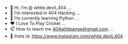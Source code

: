 - 👋 Hi, I’m @ white.devil_404 ...
- 👀 I’m interested in 404 Hacking ...
- 🌱 I’m currently learning Python ...
- ❤ I Love To Play Cricket ...
- 📫 How to reach me 404whiteange@gmail.com ...
- 📸 Insta id: https://www.instagram.com/white.devil_404
